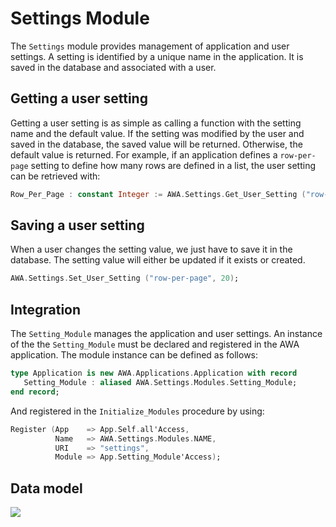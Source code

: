 # Settings Module
The `Settings` module provides management of application and user settings.
A setting is identified by a unique name in the application.  It is saved in
the database and associated with a user.

## Getting a user setting
Getting a user setting is as simple as calling a function with the setting name
and the default value.  If the setting was modified by the user and saved in the
database, the saved value will be returned.  Otherwise, the default value is returned.
For example, if an application defines a `row-per-page` setting to define how
many rows are defined in a list, the user setting can be retrieved with:

```Ada
Row_Per_Page : constant Integer := AWA.Settings.Get_User_Setting ("row-per-page", 10);
```

## Saving a user setting
When a user changes the setting value, we just have to save it in the database.
The setting value will either be updated if it exists or created.

```Ada
AWA.Settings.Set_User_Setting ("row-per-page", 20);
```

## Integration
The `Setting_Module` manages the application and user settings.  An instance of the
the `Setting_Module` must be declared and registered in the AWA application.
The module instance can be defined as follows:

```Ada
type Application is new AWA.Applications.Application with record
   Setting_Module : aliased AWA.Settings.Modules.Setting_Module;
end record;
```

And registered in the `Initialize_Modules` procedure by using:

```Ada
Register (App    => App.Self.all'Access,
          Name   => AWA.Settings.Modules.NAME,
          URI    => "settings",
          Module => App.Setting_Module'Access);
```

## Data model
![](images/awa_settings_model.png)


